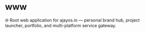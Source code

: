 # www
🌐 Root web application for ajayos.in — personal brand hub, project launcher, portfolio, and multi-platform service gateway.

